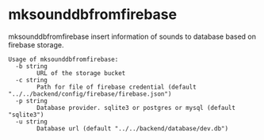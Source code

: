 # mksounddbfromfirebase

mksounddbfromfirebase insert information of sounds to database based on firebase storage.


```
Usage of mksounddbfromfirebase:
  -b string
        URL of the storage bucket
  -c string
        Path for file of firebase credential (default "../../backend/config/firebase/firebase.json")
  -p string
        Database provider. sqlite3 or postgres or mysql (default "sqlite3")
  -u string
        Database url (default "../../backend/database/dev.db")
```
